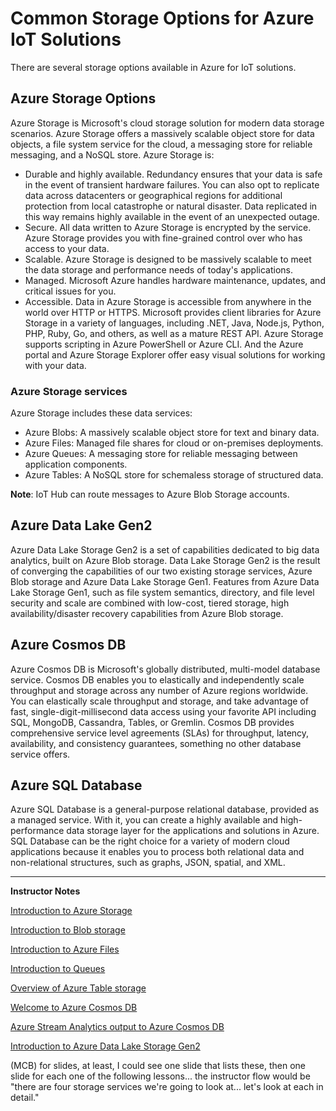 # Common Storage Options for Azure IoT Solutions

There are several storage options available in Azure for IoT solutions.

## Azure Storage Options

Azure Storage is Microsoft's cloud storage solution for modern data storage scenarios. Azure Storage offers a massively scalable object store for data objects, a file system service for the cloud, a messaging store for reliable messaging, and a NoSQL store. Azure Storage is:

* Durable and highly available. Redundancy ensures that your data is safe in the event of transient hardware failures. You can also opt to replicate data across datacenters or geographical regions for additional protection from local catastrophe or natural disaster. Data replicated in this way remains highly available in the event of an unexpected outage.
* Secure. All data written to Azure Storage is encrypted by the service. Azure Storage provides you with fine-grained control over who has access to your data.
* Scalable. Azure Storage is designed to be massively scalable to meet the data storage and performance needs of today's applications.
* Managed. Microsoft Azure handles hardware maintenance, updates, and critical issues for you.
* Accessible. Data in Azure Storage is accessible from anywhere in the world over HTTP or HTTPS. Microsoft provides client libraries for Azure Storage in a variety of languages, including .NET, Java, Node.js, Python, PHP, Ruby, Go, and others, as well as a mature REST API. Azure Storage supports scripting in Azure PowerShell or Azure CLI. And the Azure portal and Azure Storage Explorer offer easy visual solutions for working with your data.

### Azure Storage services

Azure Storage includes these data services:

* Azure Blobs: A massively scalable object store for text and binary data.
* Azure Files: Managed file shares for cloud or on-premises deployments.
* Azure Queues: A messaging store for reliable messaging between application components.
* Azure Tables: A NoSQL store for schemaless storage of structured data.

**Note**: IoT Hub can route messages to Azure Blob Storage accounts.

## Azure Data Lake Gen2

Azure Data Lake Storage Gen2 is a set of capabilities dedicated to big data analytics, built on Azure Blob storage. Data Lake Storage Gen2 is the result of converging the capabilities of our two existing storage services, Azure Blob storage and Azure Data Lake Storage Gen1. Features from Azure Data Lake Storage Gen1, such as file system semantics, directory, and file level security and scale are combined with low-cost, tiered storage, high availability/disaster recovery capabilities from Azure Blob storage.

## Azure Cosmos DB

Azure Cosmos DB is Microsoft's globally distributed, multi-model database service. Cosmos DB enables you to elastically and independently scale throughput and storage across any number of Azure regions worldwide. You can elastically scale throughput and storage, and take advantage of fast, single-digit-millisecond data access using your favorite API including SQL, MongoDB, Cassandra, Tables, or Gremlin. Cosmos DB provides comprehensive service level agreements (SLAs) for throughput, latency, availability, and consistency guarantees, something no other database service offers.

## Azure SQL Database

Azure SQL Database is a general-purpose relational database, provided as a managed service. With it, you can create a highly available and high-performance data storage layer for the applications and solutions in Azure. SQL Database can be the right choice for a variety of modern cloud applications because it enables you to process both relational data and non-relational structures, such as graphs, JSON, spatial, and XML.

---

**Instructor Notes**


[Introduction to Azure Storage](https://docs.microsoft.com/en-us/azure/storage/common/storage-introduction)

[Introduction to Blob storage](https://docs.microsoft.com/en-us/azure/storage/blobs/storage-blobs-introduction)

[Introduction to Azure Files](https://docs.microsoft.com/en-us/azure/storage/files/storage-files-introduction)

[Introduction to Queues](https://docs.microsoft.com/en-us/azure/storage/queues/storage-queues-introduction)

[Overview of Azure Table storage](https://docs.microsoft.com/en-us/azure/storage/tables/table-storage-overview)

[Welcome to Azure Cosmos DB](https://docs.microsoft.com/en-us/azure/cosmos-db/introduction)

[Azure Stream Analytics output to Azure Cosmos DB](https://docs.microsoft.com/en-us/azure/stream-analytics/stream-analytics-documentdb-output)

[Introduction to Azure Data Lake Storage Gen2](https://docs.microsoft.com/en-us/azure/storage/blobs/data-lake-storage-introduction?toc=%2fazure%2fstorage%2fblobs%2ftoc.json)


(MCB) for slides, at least, I could see one slide that lists these, then one slide for each one of the following lessons... the instructor flow would be "there are four storage services we're going to look at... let's look at each in detail."